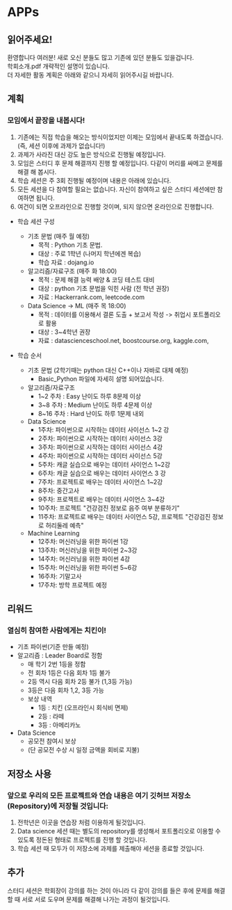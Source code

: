 # APPs
## 읽어주세요!
환영합니다 여러분! 새로 오신 분들도 많고 기존에 있던 분들도 있을겁니다.   
학회소개.pdf 개략적인 설명이 있습니다.  
더 자세한 활동 계획은 아래와 같으니 자세히 읽어주시길 바랍니다. 


## 계획
### 모임에서 끝장을 내봅시다!
1. 기존에는 직접 학습을 해오는 방식이었지만 이제는 모임에서 끝내도록 하겠습니다. (즉, 세션 이후에 과제가 없습니다!) 
2. 과제가 사라진 대신 강도 높은 방식으로 진행될 예정입니다.
3. 모임은 스터디 후 문제 해결까지 진행 할 예정입니다. 다같이 머리를 싸메고 문제를 해결 해 봅시다.
4. 학습 세션은 주 3회 진행될 예정이며 내용은 아래에 있습니다.
5. 모든 세션을 다 참여할 필요는 없습니다. 자신이 참여하고 싶은 스터디 세션에만 참여하면 됩니다.
6. 여건이 되면 오프라인으로 진행할 것이며, 되지 않으면 온라인으로 진행합니다.

+ 학습 세션 구성
  + 기초 문법 (매주 월 예정)
    + 목적 : Python 기초 문법.
    + 대상 : 주로 1학년 (나머지 학년에겐 복습)
    + 학습 자료 : dojang.io     
  + 알고리즘/자료구조 (매주 화 18:00) 
    + 목적 : 문제 해결 능력 배양 & 코딩 테스트 대비
    + 대상 : python 기초 문법을 익힌 사람 (전 학년 권장)
    + 자료 : Hackerrank.com, leetcode.com
  + Data Science -> ML (매주 목 18:00) 
    + 목적 : 데이터를 이용해서 결론 도출 + 보고서 작성 -> 취업시 포트폴리오로 활용
    + 대상 : 3~4학년 권장
    + 자료 : datascienceschool.net, boostcourse.org, kaggle.com, 

+ 학습 순서
    + 기초 문법 (2학기때는 python 대신 C++이나 자바로 대체 예정)
      + Basic_Python 파일에 자세히 설명 되어있습니다.
    + 알고리즘/자료구조
      + 1~2 주차 : Easy 난이도 하루 8문제 이상
      + 3~8 주차 : Medium 난이도 하루 4문제 이상
      + 8~16 주차 : Hard 난이도 하루 1문제 내외   
    + Data Science
      + 1주차: 파이썬으로 시작하는 데이터 사이선스 1~2 강
      + 2주차: 파이썬으로 시작하는 데이터 사이선스 3강
      + 3주차: 파이썬으로 시작하는 데이터 사이선스 4강
      + 4주차: 파이썬으로 시작하는 데이터 사이선스 5강
      + 5주차: 캐글 실습으로 배우는 데이터 사이언스 1~2강
      + 6주차: 캐글 실습으로 배우는 데이터 사이언스 3 강 
      + 7주차: 프로젝트로 배우는 데이터 사이언스 1~2강
      + 8주차: 중간고사 
      + 9주차: 프로젝트로 배우는 데이터 사이언스 3~4강
      + 10주차: 프로젝트 "건강검진 정보로 음주 여부 분류하기"
      + 11주차: 프로젝트로 배우는 데이터 사이언스 5강, 프로젝트 "건강검진 정보로 허리둘레 예측" 
    + Machine Learning
      + 12주차: 머신러닝을 위한 파이썬  1강
      + 13주차: 머신러닝을 위한 파이썬  2~3강
      + 14주차: 머신러닝을 위한 파이썬  4강
      + 15주차: 머신러닝을 위한 파이썬 5~6강 
      + 16주차: 기말고사
      + 17주차: 방학 프로젝트 예정

## 리워드
### 열심히 참여한 사람에게는 치킨이!
+ 기초 파이썬(기준 만들 예정)
+ 알고리즘 : Leader Board로 정함
   + 매 학기 2번 1등을 정함
   + 전 회차 1등은 다음 회차 1등 불가
   + 2등 역시 다음 회차 2등 불가 (1,3등 가능)
   + 3등은 다음 회차 1,2, 3등 가능
   + 보상 내역
      + 1등 : 치킨 (오프라인시 회식비 면제)
      + 2등 : 라떼 
      + 3등 : 아메리카노    
+ Data Science
  + 공모전 참여시 보상
  + (단 공모전 수상 시 일정 금액을 회비로 지불) 


## 저장소 사용
### 앞으로 우리의 모든 프로젝트와 연습 내용은 여기 깃허브 저장소(Repository)에 저장될 것입니다:

1. 전학년은 이곳을 연습장 처럼 이용하게 될것입니다. 
2. Data science 세션 때는 별도의 repository를 생성해서 포트폴리오로 이용할 수 있도록 정돈된 형태로 프로젝트를 진행 할 것입니다.
3. 학습 세션 때 모두가 이 저장소에 과제를 제출해야 세션을 종료할 것입니다.



## 추가
스터디 세션은 학회장이 강의를 하는 것이 아니라 다 같이 강의를 들은 후에 문제를 해결할 때 서로 서로 도우며 문제를 해결해 나가는 과정이 될것입니다.





